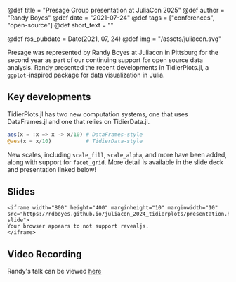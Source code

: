 @def title = "Presage Group presentation at JuliaCon 2025"
@def author = "Randy Boyes"
@def date = "2021-07-24"
@def tags = ["conferences", "open-source"]
@def short_text = ""

@def rss_pubdate = Date(2021, 07, 24)
@def img = "/assets/juliacon.svg"

Presage was represented by Randy Boyes at Juliacon in Pittsburg for the second year as part of our continuing support for open source data analysis. Randy presented the recent developments in TidierPlots.jl, a `ggplot`-inspired package for data visualization in Julia.

## Key developments

TidierPlots.jl has two new computation systems, one that uses DataFrames.jl and one that relies on TidierData.jl.

```julia
aes(x = :x => x -> x/10) # DataFrames-style
@aes(x = x/10)           # TidierData-style
```

New scales, including `scale_fill`, `scale_alpha`, and more have been added, along with support for `facet_grid`. More detail is available in the slide deck and presentation linked below!

## Slides

~~~
<iframe width="800" height="400" marginheight="10" marginwidth="10" src="https://rdboyes.github.io/juliacon_2024_tidierplots/presentation.html#/title-slide">
Your browser appears to not support revealjs.
</iframe>
~~~

## Video Recording

Randy's talk can be viewed [here](https://www.youtube.com/live/HMdBi9Lrbes?si=dhWGED2UUt2N6AmY&t=411)
